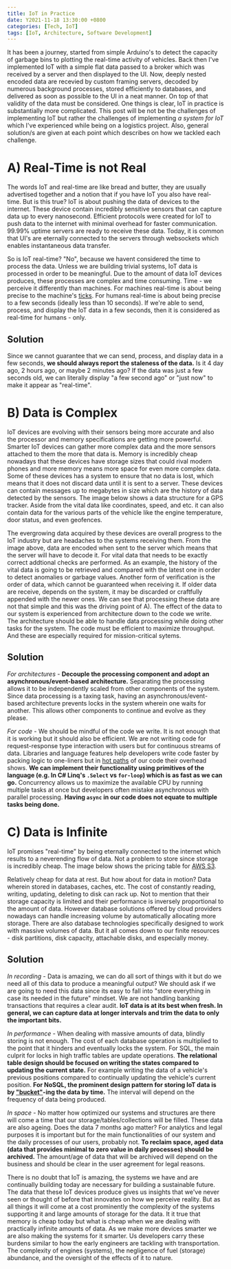 ```yaml
---
title: IoT in Practice
date: Y2021-11-18 13:30:00 +0800
categories: [Tech, IoT]
tags: [IoT, Architecture, Software Development]
---
```


It has been a journey, started from simple Arduino's to detect the capacity of garbage bins to plotting the real-time activity of vehicles. Back then I've implemented IoT with a simple flat data passed to a broker which was received by a server and then displayed to the UI. Now, deeply nested encoded data are recevied by custom framing servers, decoded by numerous background processes, stored efficiently to databases, and delivered as soon as possible to the UI in a neat manner. On top of that validity of the data must be considered. One things is clear, IoT in practice is substantially more complicated. This post will be not be the challenges of implementing IoT but rather the challenges of implementing _a system for IoT_ which I've experienced while being on a logistics project. Also, general solution/s are given at each point which describes on how we tackled each challenge.

# A) Real-Time is not Real
The words IoT and real-time are like bread and butter, they are usually advertised together and a notion that if you have IoT you also have real-time. But is this true? IoT is about pushing the data of devices to the internet. These device contain incredibly sensitive sensors that can capture data up to every nanosecond. Efficient protocols were created for IoT to push data to the internet with minimal overhead for faster communication. 99.99% uptime servers are ready to receive these data. Today, it is common that UI's are eternally connected to the servers through websockets which enables instantaneous data transfer. 

So is IoT real-time? "No", because we havent considered the time to process the data. Unless we are building trivial systems, IoT data is processed in order to be meaningful. Due to the amount of data IoT devices produces, these processes are complex and time consuming. Time - we perceive it differently than machines. For machines real-time is about being precise to the machine's [ticks](https://en.wikipedia.org/wiki/System_time). For humans real-time is about being precise to a few seconds (ideally less than 10 seconds). If we're able to send, process, and display the IoT data in a few seconds, then it is considered as real-time for humans - only.

## Solution
Since we cannot guarantee that we can send, process, and display data in a few seconds, __we should always report the staleness of the data.__ Is it 4 day ago, 2 hours ago, or maybe 2 minutes ago? If the data was just a few seconds old, we can literally display "a few second ago" or "just now" to make it appear as "real-time".

# B) Data is Complex
IoT devices are evolving with their sensors being more accurate and also the processor and memory specifications are getting more powerful. Smarter IoT devices can gather more complex data and the more sensors attached to them the more that data is. Memory is incredibly cheap nowadays that these devices have storage sizes that could rival modern phones and more memory means more space for even more complex data. Some of these devices has a system to ensure that no data is lost, which means that it does not discard data until it is sent to a server. These devices can contain messages up to megabytes in size which are the history of data detected by the sensors. The image below shows a data structure for a GPS tracker. Aside from the vital data like coordinates, speed, and etc. it can also contain data for the various parts of the vehicle like the engine temperature, door status, and even geofences.

The evergrowing data acquired by these devices are overall progress to the IoT industry but are headaches to the systems receiving them. From the image above, data are encoded when sent to the server which means that the server will have to decode it. For vital data that needs to be exactly correct addtional checks are performed. As an example, the history of the vital data is going to be retrieved and compared with the latest one in order to detect anomalies or garbage values. Another form of verification is the order of data, which cannot be guaranteed when receiving it. If older data are receive, depends on the system, it may be discarded or craftfully appended with the newer ones. We can see that processing these data are not that simple and this was the driving point of A). The effect of the data to our system is experienced from architecture down to the code we write. The architecture should be able to handle data processing while doing other tasks for the system. The code must be efficient to maximize throughput. And these are especially required for mission-critical sytems.

## Solution
_For architectures_ - __Decouple the processing component and adopt an asynchronous/event-based architecture.__ Separating the processing allows it to be independently scaled from other components of the system. Since data processing is a taxing task, having an asynchronous/event-based architecture prevents locks in the system wherein one waits for another. This allows other components to continue and evolve as they please.

_For code_ - We should be mindful of the code we write. It is not enough that it is working but it should also be efficient. We are not writing code for request-response type interaction with users but for continuous streams of data. Libraries and language features help developers write code faster by packing logic to one-liners but in [hot paths](https://en.wikipedia.org/wiki/Hot_spot_(computer_programming)) of our code their overhead shows. __We can implement their functionality using primitives of the language (e.g. In C# Linq's `.Select` vs `for-loop`) which is as fast as we can go.__ Concurrency allows us to maximize the available CPU by running multiple tasks at once but developers often mistake asynchronous with parallel processing. __Having `async` in our code does not equate to multiple tasks being done.__

# C) Data is Infinite
IoT promises "real-time" by being eternally connected to the internet which results to a neverending flow of data. Not a problem to store since storage is incredibly cheap. The image below shows the pricing table for [AWS S3](https://aws.amazon.com/s3/pricing/).

Relatively cheap for data at rest. But how about for data in motion? Data wherein stored in databases, caches, etc. The cost of constantly reading, writing, updating, deleting to disk can rack up. Not to mention that their storage capacity is limited and their performance is inversely proportional to the amount of data. However database solutions offered by cloud providers nowadays can handle increasing volume by automatically allocating more storage. There are also database technologies specifically designed to work with massive volumes of data. But it all comes down to our finite resources - disk partitions, disk capacity, attachable disks, and especially money. 

## Solution
_In recording_ - Data is amazing, we can do all sort of things with it but do we need all of this data to produce a meaningful output? We should ask if we are going to need this data since its easy to fall into "store everything in case its needed in the future" mindset. We are not handling banking transactions that requires a clear audit. __IoT data is at its best when fresh. In general, we can capture data at longer intervals and trim the data to only the important bits.__

_In performance_ - When dealing with massive amounts of data, blindly storing is not enough. The cost of each database operation is multiplied to the point that it hinders and eventually locks the system. For SQL, the main culprit for locks in high traffic tables are update operations. __The relational table design should be focused on writing the states compared to updating the current state.__ For example writing the data of a vehicle's previous positions compared to continually updating the vehicle's current position. __For NoSQL, the prominent design pattern for storing IoT data is by ["bucket"](https://www.mongodb.com/blog/post/building-with-patterns-the-bucket-pattern)-ing the data by time.__ The interval will depend on the frequency of data being produced.

_In space_ - No matter how optimized our systems and structures are there will come a time that our storage/tables/collections will be filled. These data are also ageing. Does the data 7 months ago matter? For analytics and legal purposes it is important but for the main functionalities of our system and the daily processes of our users, probably not. __To reclaim space, aged data (data that provides minimal to zero value in daily processes) should be archived.__ The amount/age of data that will be archived will depend on the business and should be clear in the user agreement for legal reasons.

There is no doubt that IoT is amazing, the systems we have and are continually building today are necessary for building a sustainable future. The data that these IoT devices produce gives us insights that we've never seen or thought of before that innovates on how we perceive reality. But as all things it will come at a cost prominently the complexity of the systems supporting it and large amounts of storage for the data. It it true that memory is cheap today but what is cheap when we are dealing with practically infinite amounts of data. As we make more devices smarter we are also making the systems for it smarter. Us developers carry these burdens similar to how the early engineers are tackling with transportation. The complexity of engines (systems), the negligence of fuel (storage) abundance, and the oversight of the effects of it to nature.